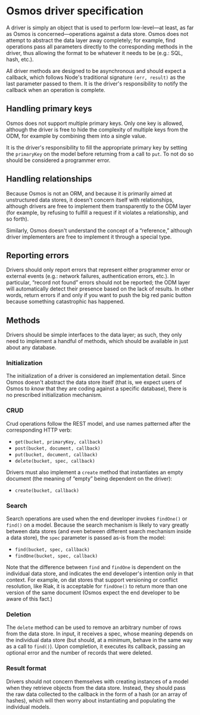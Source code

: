 # Osmos driver specification

A driver is simply an object that is used to perform low-level—at least, as far as Osmos is concerned—operations against a data store. Osmos does not attempt to abstract the data layer away completely; for example, find operations pass all parameters directly to the corresponding methods in the driver, thus allowing the format to be whatever it needs to be (e.g.: SQL, hash, etc.).

All driver methods are designed to be asynchronous and should expect a callback, which follows Node's traditional signature `(err, result)` as the last parameter passed to them. It is the driver's responsibility to notify the callback when an operation is complete.

## Handling primary keys

Osmos does not support multiple primary keys. Only one key is allowed, although the driver is free to hide the complexity of multiple keys from the ODM, for example by combining them into a single value.

It is the driver's responsibility to fill the appropriate primary key by setting the `primaryKey` on the model before returning from a call to `put`. To not do so should be considered a programmer error.

## Handling relationships

Because Osmos is not an ORM, and because it is primarily aimed at unstructured data stores, it doesn't concern itself with relationships, although drivers are free to implement them transparently to the ODM layer (for example, by refusing to fulfill a request if it violates a relationship, and so forth).

Similarly, Osmos doesn't understand the concept of a “reference,” although driver implementers are free to implement it through a special type.

## Reporting errors

Drivers should only report errors that represent either programmer error or external events (e.g.: network failures, authentication errors, etc.). In particular, “record not found” errors should not be reported; the ODM layer will automatically detect their presence based on the lack of results. In other words, return errors if and only if you want to push the big red panic button because something catastrophic has happened.

## Methods

Drivers should be simple interfaces to the data layer; as such, they only need to implement a handful of methods, which should be available in just about any database.

### Initialization

The initialization of a driver is considered an implementation detail. Since Osmos doesn't abstract the data store itself (that is, we expect users of Osmos to _know_ that they are coding against a specific database), there is no prescribed initialization mechanism.

### CRUD

Crud operations follow the REST model, and use names patterned after the corresponding HTTP verb:

- `get(bucket, primaryKey, callback)`
- `post(bucket, document, callback)`
- `put(bucket, document, callback)`
- `delete(bucket, spec, callback)`

Drivers must also implement a `create` method that instantiates an empty document (the meaning of “empty” being dependent on the driver):

- `create(bucket, callback)`

### Search

Search operations are used when the end developer invokes `findOne()` or `find()` on a model. Because the search mechanism is likely to vary greatly between data stores (and even between different search mechanism inside a data store), the `spec` parameter is passed as-is from the model:

- `find(bucket, spec, callback)`
- `findOne(bucket, spec, callback)`

Note that the difference between `find` and `findOne` is dependent on the individual data store, and indicates the end developer's intention only in that context. For example, on dat stores that support versioning or conflict resolution, like Riak, it is acceptable for `findOne()` to return more than one version of the same document (Osmos expect the end developer to be aware of this fact.)

### Deletion

The `delete` method can be used to remove an arbitrary number of rows from the data store. In input, it receives a spec, whose meaning depends on the individual data store (but should, at a minimum, behave in the same way as a call to `find()`). Upon completion, it executes its callback, passing an optional error and the number of records that were deleted.

### Result format

Drivers should not concern themselves with creating instances of a model when they retrieve objects from the data store. Instead, they should pass the raw data collected to the callback in the form of a hash (or an array of hashes), which will then worry about instantiating and populating the individual models.
